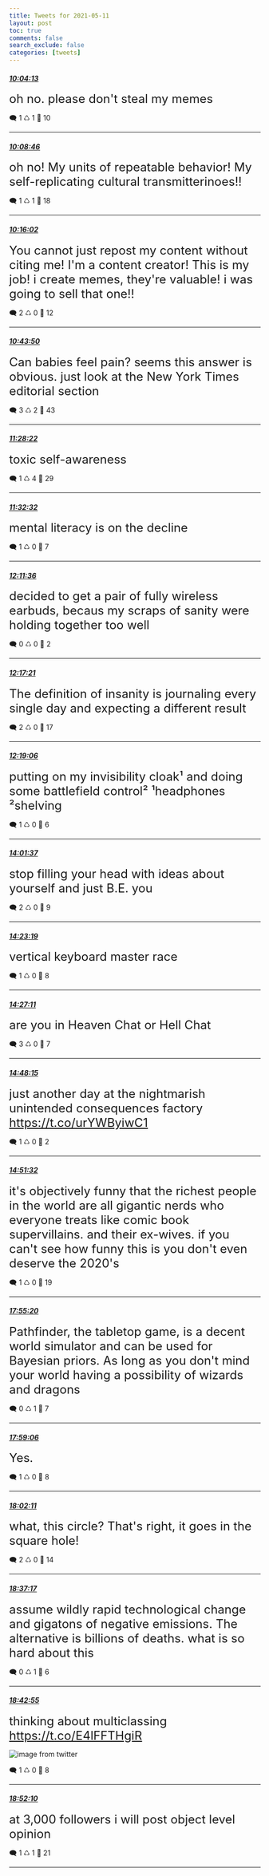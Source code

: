```yaml
---
title: Tweets for 2021-05-11
layout: post
toc: true
comments: false
search_exclude: false
categories: [tweets]
---
```



#### <a href = "https://twitter.com/deepfates/status/1392148549979103236">*10:04:13*</a>

<font size="5">oh no. please don't steal my memes</font>



🗨️ 1 ♺ 1 🤍  10   

---
    
#### <a href = "https://twitter.com/deepfates/status/1392149691748339714">*10:08:46*</a>

<font size="5">oh no! My units of repeatable behavior! My self-replicating cultural transmitterinoes!!</font>



🗨️ 1 ♺ 1 🤍  18   

---
    
#### <a href = "https://twitter.com/deepfates/status/1392151524348862466">*10:16:02*</a>

<font size="5">You cannot just repost my content without citing me! I'm a content creator! This is my job! i create memes, they're valuable! i was going to sell that one!!</font>



🗨️ 2 ♺ 0 🤍  12   

---
    
#### <a href = "https://twitter.com/deepfates/status/1392158518304677890">*10:43:50*</a>

<font size="5">Can babies feel pain? seems this answer is obvious. just look at the New York Times editorial section</font>



🗨️ 3 ♺ 2 🤍  43   

---
    
#### <a href = "https://twitter.com/deepfates/status/1392169723870138368">*11:28:22*</a>

<font size="5">toxic self-awareness</font>



🗨️ 1 ♺ 4 🤍  29   

---
    
#### <a href = "https://twitter.com/deepfates/status/1392170775956770818">*11:32:32*</a>

<font size="5">mental literacy is on the decline</font>



🗨️ 1 ♺ 0 🤍  7   

---
    
#### <a href = "https://twitter.com/deepfates/status/1392180607401172994">*12:11:36*</a>

<font size="5">decided to get a pair of fully wireless earbuds, becaus my scraps of sanity were holding together too well</font>



🗨️ 0 ♺ 0 🤍  2   

---
    
#### <a href = "https://twitter.com/deepfates/status/1392182053500637186">*12:17:21*</a>

<font size="5">The definition of insanity is journaling every single day and expecting a different result</font>



🗨️ 2 ♺ 0 🤍  17   

---
    
#### <a href = "https://twitter.com/deepfates/status/1392182494036840449">*12:19:06*</a>

<font size="5">putting on my invisibility cloak¹ and doing some battlefield control²  ¹headphones ²shelving</font>



🗨️ 1 ♺ 0 🤍  6   

---
    
#### <a href = "https://twitter.com/deepfates/status/1392208290432491520">*14:01:37*</a>

<font size="5">stop filling your head with ideas about yourself and just B.E. you</font>



🗨️ 2 ♺ 0 🤍  9   

---
    
#### <a href = "https://twitter.com/deepfates/status/1392213753630887936">*14:23:19*</a>

<font size="5">vertical keyboard master race</font>



🗨️ 1 ♺ 0 🤍  8   

---
    
#### <a href = "https://twitter.com/deepfates/status/1392214724813590529">*14:27:11*</a>

<font size="5">are you in Heaven Chat or Hell Chat</font>



🗨️ 3 ♺ 0 🤍  7   

---
    
#### <a href = "https://twitter.com/deepfates/status/1392220027139497985">*14:48:15*</a>

<font size="5">just another day at the nightmarish unintended consequences factory   https://t.co/urYWByiwC1</font>



🗨️ 1 ♺ 0 🤍  2   

---
    
#### <a href = "https://twitter.com/deepfates/status/1392220853757087748">*14:51:32*</a>

<font size="5">it's objectively funny that the richest people in the world are all gigantic nerds who everyone treats like comic book supervillains. and their ex-wives.   if you can't see how funny this is you don't even deserve the 2020's</font>



🗨️ 1 ♺ 0 🤍  19   

---
    
#### <a href = "https://twitter.com/deepfates/status/1392267108092768258">*17:55:20*</a>

<font size="5">Pathfinder, the tabletop game, is a decent world simulator and can be used for Bayesian priors. As long as you don't mind your world having a possibility of wizards and dragons</font>



🗨️ 0 ♺ 1 🤍  7   

---
    
#### <a href = "https://twitter.com/deepfates/status/1392268057096060929">*17:59:06*</a>

<font size="5">Yes.</font>



🗨️ 1 ♺ 0 🤍  8   

---
    
#### <a href = "https://twitter.com/deepfates/status/1392268831964368901">*18:02:11*</a>

<font size="5">what, this circle? That's right, it goes in the square hole!</font>



🗨️ 2 ♺ 0 🤍  14   

---
    
#### <a href = "https://twitter.com/deepfates/status/1392277666762412033">*18:37:17*</a>

<font size="5">assume wildly rapid technological change and gigatons of negative emissions. The alternative is billions of deaths. what is so hard about this</font>



🗨️ 0 ♺ 1 🤍  6   

---
    
#### <a href = "https://twitter.com/deepfates/status/1392279082813956096">*18:42:55*</a>

<font size="5">thinking about multiclassing  https://t.co/E4lFFTHgiR</font>

![image from twitter](/fastpages//images/E1JecXSVkAA1nbS.jpg)


🗨️ 1 ♺ 0 🤍  8   

---
    
#### <a href = "https://twitter.com/deepfates/status/1392281412389146625">*18:52:10*</a>

<font size="5">at 3,000 followers i will post object level opinion</font>



🗨️ 1 ♺ 1 🤍  21   

---
    
            
